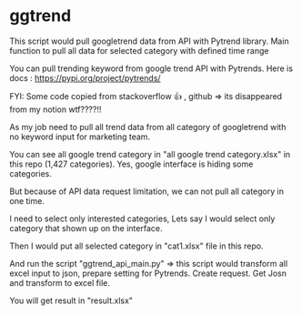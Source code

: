 # ggtrend
This script would pull googletrend data from API with Pytrend library. Main function to pull all data for selected category with defined time range

You can pull trending keyword from google trend API with Pytrends. Here is docs : https://pypi.org/project/pytrends/

FYI: Some code copied from stackoverflow 👍 , github => its disappeared from my notion wtf????!!

As my job need to pull all trend data from all category of googletrend with no keyword input for marketing team.

You can see all google trend category in "all google trend category.xlsx" in this repo (1,427 categories). Yes, google interface is hiding some categories.

But because of API data request limitation, we can not pull all category in one time. 

I need to select only interested categories, Lets say I would select only category that shown up on the interface.

Then I would put all selected category in "cat1.xlsx" file in this repo.

And run the script "ggtrend_api_main.py" => this script would transform all excel input to json, prepare setting for Pytrends. Create request. Get Josn and transform to excel file.

You will get result in "result.xlsx"




